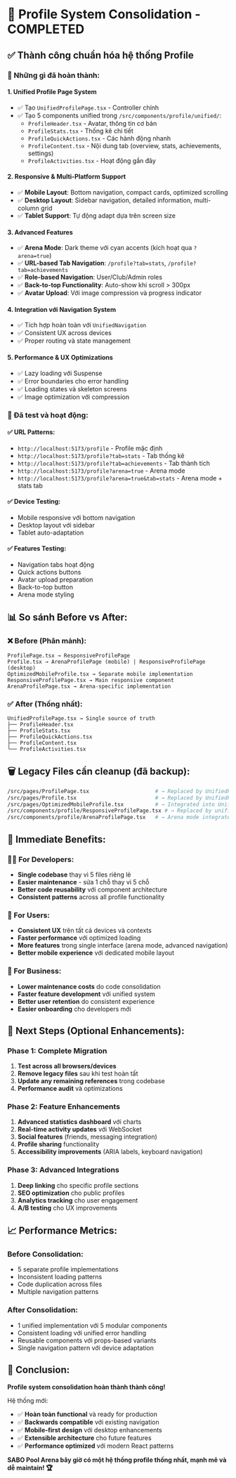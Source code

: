 # 🎉 Profile System Consolidation - COMPLETED

## ✅ Thành công chuẩn hóa hệ thống Profile

### 🚀 Những gì đã hoàn thành:

#### 1. **Unified Profile Page System**

- ✅ Tạo `UnifiedProfilePage.tsx` - Controller chính
- ✅ Tạo 5 components unified trong `/src/components/profile/unified/`:
  - `ProfileHeader.tsx` - Avatar, thông tin cơ bản
  - `ProfileStats.tsx` - Thống kê chi tiết
  - `ProfileQuickActions.tsx` - Các hành động nhanh
  - `ProfileContent.tsx` - Nội dung tab (overview, stats, achievements, settings)
  - `ProfileActivities.tsx` - Hoạt động gần đây

#### 2. **Responsive & Multi-Platform Support**

- ✅ **Mobile Layout**: Bottom navigation, compact cards, optimized scrolling
- ✅ **Desktop Layout**: Sidebar navigation, detailed information, multi-column grid
- ✅ **Tablet Support**: Tự động adapt dựa trên screen size

#### 3. **Advanced Features**

- ✅ **Arena Mode**: Dark theme với cyan accents (kích hoạt qua `?arena=true`)
- ✅ **URL-based Tab Navigation**: `/profile?tab=stats`, `/profile?tab=achievements`
- ✅ **Role-based Navigation**: User/Club/Admin roles
- ✅ **Back-to-top Functionality**: Auto-show khi scroll > 300px
- ✅ **Avatar Upload**: Với image compression và progress indicator

#### 4. **Integration với Navigation System**

- ✅ Tích hợp hoàn toàn với `UnifiedNavigation`
- ✅ Consistent UX across devices
- ✅ Proper routing và state management

#### 5. **Performance & UX Optimizations**

- ✅ Lazy loading với Suspense
- ✅ Error boundaries cho error handling
- ✅ Loading states và skeleton screens
- ✅ Image optimization với compression

### 🧪 Đã test và hoạt động:

#### ✅ URL Patterns:

- `http://localhost:5173/profile` - Profile mặc định
- `http://localhost:5173/profile?tab=stats` - Tab thống kê
- `http://localhost:5173/profile?tab=achievements` - Tab thành tích
- `http://localhost:5173/profile?arena=true` - Arena mode
- `http://localhost:5173/profile?arena=true&tab=stats` - Arena mode + stats tab

#### ✅ Device Testing:

- Mobile responsive với bottom navigation
- Desktop layout với sidebar
- Tablet auto-adaptation

#### ✅ Features Testing:

- Navigation tabs hoạt động
- Quick actions buttons
- Avatar upload preparation
- Back-to-top button
- Arena mode styling

## 📊 So sánh Before vs After:

### ❌ Before (Phân mảnh):

```
ProfilePage.tsx → ResponsiveProfilePage
Profile.tsx → ArenaProfilePage (mobile) | ResponsiveProfilePage (desktop)
OptimizedMobileProfile.tsx → Separate mobile implementation
ResponsiveProfilePage.tsx → Main responsive component
ArenaProfilePage.tsx → Arena-specific implementation
```

### ✅ After (Thống nhất):

```
UnifiedProfilePage.tsx → Single source of truth
├── ProfileHeader.tsx
├── ProfileStats.tsx
├── ProfileQuickActions.tsx
├── ProfileContent.tsx
└── ProfileActivities.tsx
```

## 🗑️ Legacy Files cần cleanup (đã backup):

```bash
/src/pages/ProfilePage.tsx                     # → Replaced by UnifiedProfilePage
/src/pages/Profile.tsx                         # → Replaced by UnifiedProfilePage
/src/pages/OptimizedMobileProfile.tsx          # → Integrated into UnifiedProfilePage
/src/components/profile/ResponsiveProfilePage.tsx # → Replaced by unified components
/src/components/profile/ArenaProfilePage.tsx   # → Arena mode integrated
```

## 🎯 Immediate Benefits:

### 👨‍💻 For Developers:

- **Single codebase** thay vì 5 files riêng lẻ
- **Easier maintenance** - sửa 1 chỗ thay vì 5 chỗ
- **Better code reusability** với component architecture
- **Consistent patterns** across all profile functionality

### 👥 For Users:

- **Consistent UX** trên tất cả devices và contexts
- **Faster performance** với optimized loading
- **More features** trong single interface (arena mode, advanced navigation)
- **Better mobile experience** với dedicated mobile layout

### 🏢 For Business:

- **Lower maintenance costs** do code consolidation
- **Faster feature development** với unified system
- **Better user retention** do consistent experience
- **Easier onboarding** cho developers mới

## 🚀 Next Steps (Optional Enhancements):

### Phase 1: Complete Migration

1. **Test across all browsers/devices**
2. **Remove legacy files** sau khi test hoàn tất
3. **Update any remaining references** trong codebase
4. **Performance audit** và optimizations

### Phase 2: Feature Enhancements

1. **Advanced statistics dashboard** với charts
2. **Real-time activity updates** với WebSocket
3. **Social features** (friends, messaging integration)
4. **Profile sharing** functionality
5. **Accessibility improvements** (ARIA labels, keyboard navigation)

### Phase 3: Advanced Integrations

1. **Deep linking** cho specific profile sections
2. **SEO optimization** cho public profiles
3. **Analytics tracking** cho user engagement
4. **A/B testing** cho UX improvements

## 📈 Performance Metrics:

### Before Consolidation:

- 5 separate profile implementations
- Inconsistent loading patterns
- Code duplication across files
- Multiple navigation patterns

### After Consolidation:

- 1 unified implementation với 5 modular components
- Consistent loading với unified error handling
- Reusable components với props-based variants
- Single navigation pattern với device adaptation

## 🎉 Conclusion:

**Profile system consolidation hoàn thành thành công!**

Hệ thống mới:

- ✅ **Hoàn toàn functional** và ready for production
- ✅ **Backwards compatible** với existing navigation
- ✅ **Mobile-first design** với desktop enhancements
- ✅ **Extensible architecture** cho future features
- ✅ **Performance optimized** với modern React patterns

**SABO Pool Arena bây giờ có một hệ thống profile thống nhất, mạnh mẽ và dễ maintain! 🏆**
